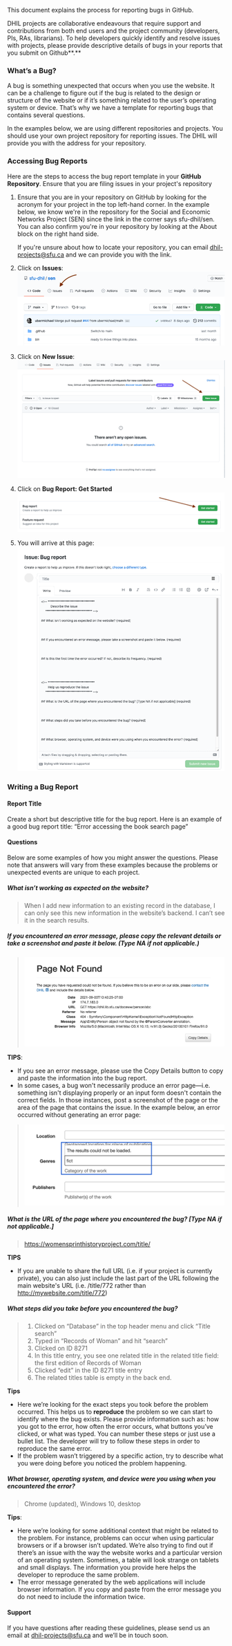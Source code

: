 This document explains the process for reporting bugs in GitHub.

DHIL projects are collaborative endeavours that require support and contributions from both end users and the project community (developers, PIs, RAs, librarians). To help developers quickly identify and resolve issues with projects, please provide descriptive details of bugs in your reports that you submit on Github**.**

### **What’s a Bug?**

A bug is something unexpected that occurs when you use the website. It can be a challenge to figure out if the bug is related to the design or structure of the website or if it’s something related to the user’s operating system or device. That’s why we have a template for reporting bugs that contains several questions.

In the examples below, we are using different repositories and projects. You should use your own project repository for reporting issues. The DHIL will provide you with the address for your repository.

### **Accessing Bug Reports**

Here are the steps to access the bug report template in your **GitHub Repository**. Ensure that you are filing issues in your project's repository

1. Ensure that you are in your repository on GitHub by looking for the acronym for your project in the top left-hand corner. In the  example below, we know we're in the repository for the Social and Economic Networks Project (SEN) since the link in the corner says  sfu-dhil/sen. You can also confirm you're in your repository by looking at the About block on the right hand side.
     
     If you're unsure about how to locate your repository, you can email
[<u>dhil-projects@sfu.ca</u>](mailto:dhil-projects@sfu.ca) and we can
provide you with the link.

1.  Click on **Issues**:
![screenshots/bug_image2.png](screenshots/bug_image2.png)

1.  Click on **New Issue**:
![screenshots/bug_image5.png](screenshots/bug_image5.png)

1. Click on **Bug Report: Get Started**
![screenshots/bug_image1.png](screenshots/bug_image1.png)

1. You will arrive at this page:
![screenshots/bug_image4.png](screenshots/bug_image4.png)

### Writing a Bug Report

#### Report Title

Create a short but descriptive title for the bug report. Here is an example of a good bug report title: “Error accessing the book search page”

#### Questions

Below are some examples of how you might answer the questions. Please note that answers will vary from these examples because the problems or unexpected events are unique to each project.

##### What isn’t working as expected on the website? 

>  When I add new information to an existing record in the database, I can only see this new information in the website’s backend. I can’t see it in the search results.

##### If you encountered an error message, please copy the relevant details or take a screenshot and paste it below. (Type NA if not applicable.)

> ![screenshots/bug_image3.png](screenshots/bug_image3.png)

**TIPS**:
 
 * If you see an error message, please use the Copy Details button to copy and paste the information into the bug report.
 * In some cases, a bug won't necessarily produce an error page—i.e. something isn't displaying properly or an input form doesn't contain the correct fields. In those instances, post a screenshot 
 of the page or the area of the page that contains the issue. In 
 the example below, an error occurred without generating an error
 page:

> ![screenshots/bug_image6.png](screenshots/bug_image6.png)

##### What is the URL of the page where you encountered the bug? [Type NA if not applicable.]

> https://womensprinthistoryproject.com/title/

**TIPS**

* If you are unable to share the full URL (i.e. if your project is currently private), you can also just include the last part of the URL following the main website's URL (i.e. /title/772 rather than http://mywebsite.com/title/772)

##### What steps did you take before you encountered the bug?

> 1. Clicked on “Database” in the top header menu and click “Title search”
> 1. Typed in “Records of Woman” and hit “search”
> 1. Clicked on ID 8271
> 1. In this title entry, you see one related title in the related title field: the first edition of Records of Woman
> 1. Clicked “edit” in the ID 8271 title entry
> 1. The related titles table is empty in the back end.

**Tips**

* Here we’re looking for the exact steps you took before the problem occurred. This helps us to **reproduce** the problem so we can start to identify where the bug exists. Please provide information such as: how you got to the error, how often the error occurs, what buttons you’ve clicked, or what was typed. You can number these steps or just use a bullet list. The developer will try to follow these steps in order to reproduce the same error.
* If the problem wasn’t triggered by a specific action, try to describe what you were doing before you noticed the problem  happening.

##### What browser, operating system, and device were you using when you encountered the error?

> Chrome (updated), Windows 10, desktop

**Tips**:

 * Here we’re looking for some additional context that might be related to the problem. For instance, problems can occur when using particular browsers or if a browser isn’t updated. We’re also trying to find out if there’s an issue with the way the website works and a particular version of an operating system. Sometimes, a table will look strange on tablets and small displays. The information you provide here helps the developer to reproduce the same problem.
 * The error message generated by the web applications will include browser information. If you copy and paste from the error message you do not need to include the information twice.

#### Support 

If you have questions after reading these guidelines, please send us an email at [dhil-projects@sfu.ca](mailto:projects.dhil@sfu.ca) and we’ll be in touch soon.
